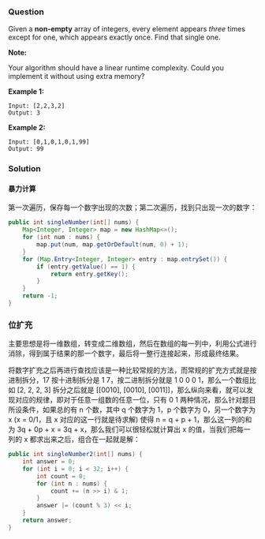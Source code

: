 ### Question

Given a **non-empty** array of integers, every element appears *three* times except for one, which appears exactly once. Find that single one.

**Note:**

Your algorithm should have a linear runtime complexity. Could you implement it without using extra memory?

**Example 1:**

```
Input: [2,2,3,2]
Output: 3
```

**Example 2:**

```
Input: [0,1,0,1,0,1,99]
Output: 99
```

### Solution

#### 暴力计算

第一次遍历，保存每一个数字出现的次数；第二次遍历，找到只出现一次的数字：

```java
public int singleNumber(int[] nums) {
    Map<Integer, Integer> map = new HashMap<>();
    for (int num : nums) {
        map.put(num, map.getOrDefault(num, 0) + 1);
    }
    for (Map.Entry<Integer, Integer> entry : map.entrySet()) {
        if (entry.getValue() == 1) {
            return entry.getKey();
        }
    }
    return -1;
}
```

### 位扩充

主要思想是将一维数组，转变成二维数组，然后在数组的每一列中，利用公式进行消除，得到属于结果的那一个数字，最后将一整行连接起来，形成最终结果。

将数字扩充之后再进行查找应该是一种比较常规的方法，而常规的扩充方式就是按进制拆分，17 按十进制拆分是 1 7，按二进制拆分就是 1 0 0 0 1，那么一个数组比如 [2, 2, 2, 3] 拆分之后就是 [[0010], [0010], [0011]]，那么纵向来看，就可以发现对应的规律，即对于任意一组数的任意一位，只有 0 1 两种情况，那么针对题目所设条件，如果总的有 n 个数，其中 q 个数字为 1，p 个数字为 0，另一个数字为 x (x = 0/1，且 x 对应的这一行就是待求解) 使得 n = q + p + 1，那么这一列的和为 3q + 0p + x = 3q + x，那么我们可以很轻松就计算出 x 的值，当我们把每一列的 x 都求出来之后，组合在一起就是解：

```java
public int singleNumber2(int[] nums) {
    int answer = 0;
    for (int i = 0; i < 32; i++) {
        int count = 0;
        for (int n : nums) {
            count += (n >> i) & 1;
        }
        answer |= (count % 3) << i;
    }
    return answer;
}
```

